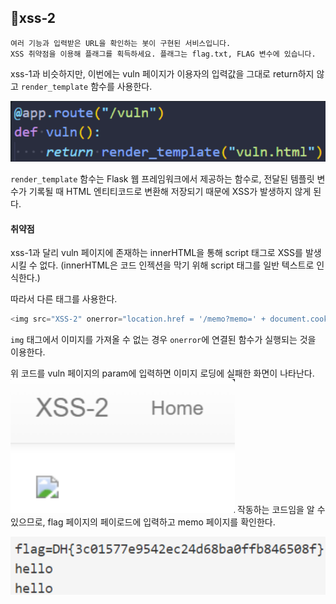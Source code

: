 ## 📍xss-2

```
여러 기능과 입력받은 URL을 확인하는 봇이 구현된 서비스입니다.  
XSS 취약점을 이용해 플래그를 획득하세요. 플래그는 flag.txt, FLAG 변수에 있습니다.
```

xss-1과 비슷하지만, 이번에는 vuln 페이지가 이용자의 입력값을 그대로 return하지 않고 `render_template` 함수를 사용한다.

![](../../Attachments/29032E3C-6FFC-4AF9-AF1E-8D9A98CA9F8C.png)

`render_template` 함수는 Flask 웹 프레임워크에서 제공하는 함수로,
전달된 템플릿 변수가 기록될 때 HTML 엔티티코드로 변환해 저장되기 때문에 XSS가 발생하지 않게 된다.


#### 취약점

xss-1과 달리 vuln 페이지에 존재하는 innerHTML을 통해 script 태그로 XSS를 발생시킬 수 없다.
(innerHTML은 코드 인젝션을 막기 위해 script 태그를 일반 텍스트로 인식한다.)

따라서 다른 태그를 사용한다.

```javascript
<img src="XSS-2" onerror="location.href = '/memo?memo=' + document.cookie;" />
```

`img` 태그에서 이미지를 가져올 수 없는 경우 `onerror`에 연결된 함수가 실행되는 것을 이용한다.


위 코드를 vuln 페이지의 param에 입력하면 이미지 로딩에 실패한 화면이 나타난다.
![](../../Attachments/3E2D637E-AF53-4D1F-BC5D-55D5A1D1DD43.png)
작동하는 코드임을 알 수 있으므로, flag 페이지의 페이로드에 입력하고 memo 페이지를 확인한다.

![](../../Attachments/6471AC1D-5409-47E4-867F-685B8BA7A2AD.png)